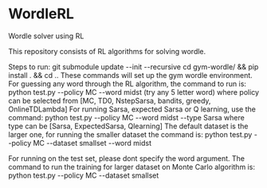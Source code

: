 # WordleRL

Wordle solver using RL

This repository consists of RL algorithms for solving wordle. 

Steps to run: 
git submodule update --init --recursive
cd gym-wordle/ && pip install . && cd ..
These commands will set up the gym wordle environment. 
For guessing any word through the RL algorithm, the command to run is:
python test.py --policy MC --word midst (try any 5 letter word)
where policy can be selected from [MC, TD0, NstepSarsa, bandits, greedy, OnlineTDLambda] 
For running Sarsa, expected Sarsa or Q learning, use the command:
python test.py --policy MC --word midst --type Sarsa
where type can be [Sarsa, ExpectedSarsa, Qlearning]
The default dataset is the larger one, for running the smaller dataset the command is:
python test.py --policy MC --dataset smallset --word midst 

For running on the test set, please dont specify the word argument. The command to run the training for larger dataset on Monte Carlo algorithm is:
python test.py --policy MC --dataset smallset